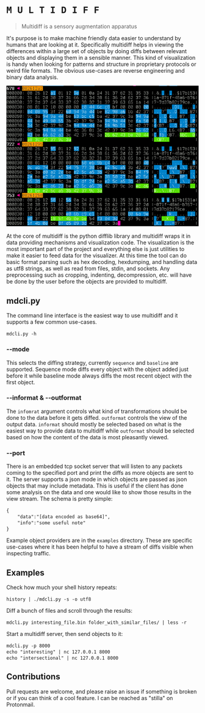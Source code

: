 `M U L T I D I F F`
===================

> Multidiff is a sensory augmentation apparatus

It's purpose is to make machine friendly data easier to understand by humans that are looking at it.
Specifically multidiff helps in viewing the differences within a large set of objects by doing diffs between relevant objects and displaying them in a sensible manner.
This kind of visualization is handy when looking for patterns and structure in proprietary protocols or weird file formats.
The obvious use-cases are reverse engineering and binary data analysis.

![mdcli -p 8000 -i json -o hexdump](./hexdump_mode.png)

At the core of multidiff is the python difflib library and multidiff wraps it in data providing mechanisms and visualization code.
The visualization is the most important part of the project and everything else is just utilities to make it easier to feed data for the visualizer.
At this time the tool can do basic format parsing such as hex decoding, hexdumping, and handling data as utf8 strings, as well as read from files, stdin, and sockets.
Any preprocessing such as cropping, indenting, decompression, etc. will have be done by the user before the objects are provided to multidiff.

mdcli.py
-----
The command line interface is the easiest way to use multidiff and it supports a few common use-cases.

	mdcli.py -h

### --mode
This selects the diffing strategy, currently `sequence` and `baseline` are supported.
Sequence mode diffs every object with the object added just before it while baseline mode always diffs the most recent object with the first object.

### --informat & --outformat
The `infomrat` argument controls what kind of transformations should be done to the data before it gets diffed. `outformat` controls the view of the output data.
`informat` should mostly be selected based on what is the easiest way to provide data to multidiff while `outformat` should be selected based on how the content of the data is most pleasantly viewed.

### --port
There is an embedded tcp socket server that will listen to any packets coming to the specified port and print the diffs as more objects are sent to it.
The server supports a json mode in which objects are passed as json objects that may include metadata. This is useful if the client has done some analysis on the data and one would like to show those results in the view stream. The schema is pretty simple:

	{
		"data":"[data encoded as base64]",
		"info":"some useful note"
	}

Example object providers are in the `examples` directory.
These are specific use-cases where it has been helpful to have a stream of diffs visible when inspecting traffic.

Examples
--------

Check how much your shell history repeats:

	history | ./mdcli.py -s -o utf8
	
Diff a bunch of files and scroll through the results:

	mdcli.py interesting_file.bin folder_with_similar_files/ | less -r

Start a multidiff server, then send objects to it:

	mdcli.py -p 8000
	echo "interesting" | nc 127.0.0.1 8000
	echo "intersectional" | nc 127.0.0.1 8000

Contributions
-------------
Pull requests are welcome, and please raise an issue if something is broken or if you can think of a cool feature. I can be reached as "stilla" on Protonmail.
